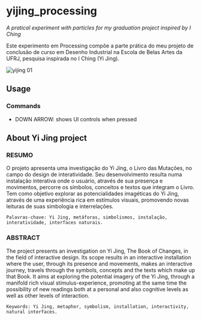 yijing_processing
=================

*A pratical experiment with particles for my graduation project inspired by I Ching*

Este experimento em Processing compõe a parte prática do meu projeto de conclusão de curso em Desenho Industrial na Escola de Belas Artes da UFRJ, pesquisa inspirada no I Ching (Yi Jing).

![yijing 01](https://raw.github.com/sulram/yijing_processing/master/data/screenshot-01.png)

## Usage

### Commands

- DOWN ARROW: shows UI controls when pressed

## About Yi Jing project


### RESUMO

O projeto apresenta uma investigação do Yi Jing, o Livro das Mutações, no campo do design de interatividade. Seu desenvolvimento resulta numa instalação interativa onde o usuário, através de sua presença e movimentos, percorre os símbolos, conceitos e textos que integram o Livro. Tem como objetivo explorar as potencialidades imagéticas do Yi Jing, através de uma experiência rica em estímulos visuais, promovendo novas leituras de suas simbologia e interrelações.

    Palavras-chave: Yi Jing, metáforas, simbolismos, instalação, interatividade, interfaces naturais.

### ABSTRACT

The project presents an investigation on Yi Jing, The Book of Changes, in the field of interactive design. Its scope results in an interactive installation where the user, through its presence and movements, makes an interactive journey, travels through the symbols, concepts and the texts which make up that Book. It aims at exploring the potential imagery of the Yi Jing, through a manifold rich visual stimulus-experience, promoting at the same time the possibility of new readings both at a personal and also cognitive levels as well as other levels of interaction.

    Keywords: Yi Jing, metaphor, symbolism, installation, interactivity, natural interfaces.

&nbsp;

